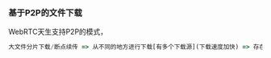 ### 基于P2P的文件下载

WebRTC天生支持P2P的模式，


```ts
大文件分片下载/断点续传 => 从不同的地方进行下载[有多个下载源](下载速度加快) => 存在资源的用户之间进行互传

```
